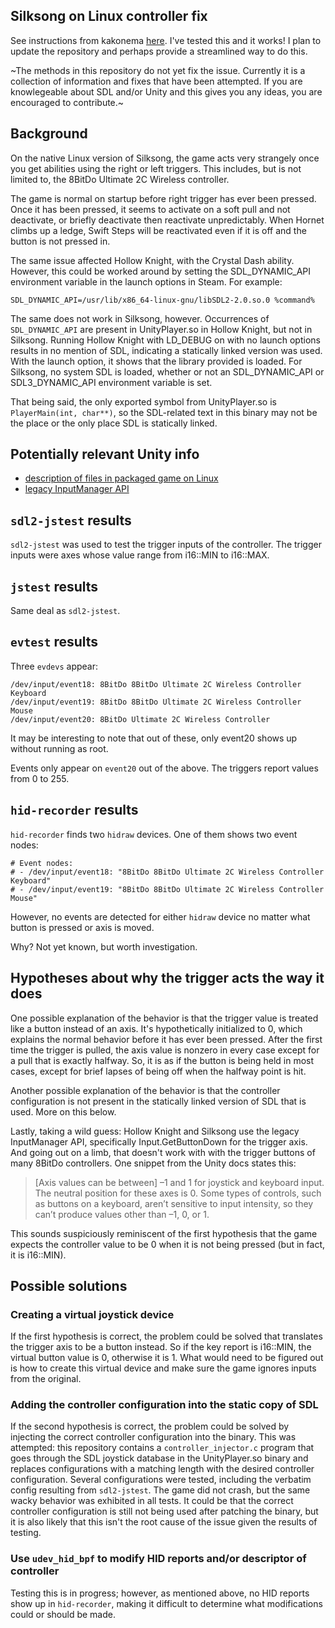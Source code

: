 ## Silksong on Linux controller fix

See instructions from kakonema [here](https://github.com/NelsonAPenn/silksong_linux_controller_fix/issues/1).
I've tested this and it works! I plan to update the repository and perhaps provide a streamlined way to do this.

~The methods in this repository do not yet fix the issue. Currently it is a
collection of information and fixes that have been attempted. If you are
knowlegeable about SDL and/or Unity and this gives you any ideas, you are
encouraged to contribute.~

## Background

On the native Linux version of Silksong, the game acts very strangely once you
get abilities using the right or left triggers. This includes, but is not
limited to, the 8BitDo Ultimate 2C Wireless controller.

The game is normal on startup before right trigger has ever been pressed. Once
it has been pressed, it seems to activate on a soft pull and not deactivate, or
briefly deactivate then reactivate unpredictably. When Hornet climbs up a ledge,
Swift Steps will be reactivated even if it is off and the button is not pressed
in.

The same issue affected Hollow Knight, with the Crystal Dash ability. However,
this could be worked around by setting the SDL_DYNAMIC_API environment variable
in the launch options in Steam. For example:

```
SDL_DYNAMIC_API=/usr/lib/x86_64-linux-gnu/libSDL2-2.0.so.0 %command%
```

The same does not work in Silksong, however. Occurrences of `SDL_DYNAMIC_API`
are present in UnityPlayer.so in Hollow Knight, but not in Silksong. Running
Hollow Knight with LD_DEBUG on with no launch options results in no mention of
SDL, indicating a statically linked version was used. With the launch option, it
shows that the library provided is loaded. For Silksong, no system SDL is
loaded, whether or not an SDL_DYNAMIC_API or SDL3_DYNAMIC_API environment
variable is set.

That being said, the only exported symbol from UnityPlayer.so is
`PlayerMain(int, char**)`, so the SDL-related text in this binary may not be the
place or the only place SDL is statically linked.

## Potentially relevant Unity info

- [description of files in packaged game on Linux](https://docs.unity3d.com/6000.2/Documentation/Manual/build-for-linux.html)
- [legacy InputManager API](https://docs.unity3d.com/2022.3/Documentation/Manual/class-InputManager.html)

## `sdl2-jstest` results

`sdl2-jstest` was used to test the trigger inputs of the controller. The trigger
inputs were axes whose value range from i16::MIN to i16::MAX.

## `jstest` results

Same deal as `sdl2-jstest`.

## `evtest` results

Three `evdevs` appear:

```
/dev/input/event18:	8BitDo 8BitDo Ultimate 2C Wireless Controller Keyboard
/dev/input/event19:	8BitDo 8BitDo Ultimate 2C Wireless Controller Mouse
/dev/input/event20:	8BitDo Ultimate 2C Wireless Controller
```

It may be interesting to note that out of these, only event20 shows up without
running as root.

Events only appear on `event20` out of the above. The triggers report values
from 0 to 255.

## `hid-recorder` results

`hid-recorder` finds two `hidraw` devices. One of them shows two event nodes:

```
# Event nodes:
# - /dev/input/event18: "8BitDo 8BitDo Ultimate 2C Wireless Controller Keyboard"
# - /dev/input/event19: "8BitDo 8BitDo Ultimate 2C Wireless Controller Mouse"
```

However, no events are detected for either `hidraw` device  no matter what
button is pressed or axis is moved.

Why? Not yet known, but worth investigation.

## Hypotheses about why the trigger acts the way it does

One possible explanation of the behavior is that the trigger value is treated
like a button instead of an axis. It's hypothetically initialized to 0, which
explains the normal behavior before it has ever been pressed. After the first
time the trigger is pulled, the axis value is nonzero in every case except for a
pull that is exactly halfway. So, it is as if the button is being held in most
cases, except for brief lapses of being off when the halfway point is hit.

Another possible explanation of the behavior is that the controller
configuration is not present in the statically linked version of SDL that is
used. More on this below.

Lastly, taking a wild guess: Hollow Knight and Silksong use the legacy
InputManager API, specifically Input.GetButtonDown for the trigger axis. And
going out on a limb, that doesn't work with with the trigger buttons of many
8BitDo controllers. One snippet from the Unity docs states this:

> \[Axis values can be between\] –1 and 1 for joystick and keyboard input. The
  neutral position for these axes is 0. Some types of controls, such as buttons
  on a keyboard, aren’t sensitive to input intensity, so they can’t produce
  values other than –1, 0, or 1.

This sounds suspiciously reminiscent of the first hypothesis that the game
expects the controller value to be 0 when it is not being pressed (but in fact,
it is i16::MIN).

## Possible solutions

### Creating a virtual joystick device

If the first hypothesis is correct, the problem could be solved that translates
the trigger axis to be a button instead. So if the key report is i16::MIN, the
virtual button value is 0, otherwise it is 1. What would need to be figured out
is how to create this virtual device and make sure the game ignores inputs from
the original.

### Adding the controller configuration into the static copy of SDL

If the second hypothesis is correct, the problem could be solved by injecting
the correct controller configuration into the binary. This was attempted: this
repository contains a `controller_injector.c` program that goes through the SDL
joystick database in the UnityPlayer.so binary and replaces configurations with
a matching length with the desired controller configuration. Several
configurations were tested, including the verbatim config resulting from
`sdl2-jstest`. The game did not crash, but the same wacky behavior was exhibited
in all tests. It could be that the correct controller configuration is still not
being used after patching the binary, but it is also likely that this isn't the
root cause of the issue given the results of testing.

### Use `udev_hid_bpf` to modify HID reports and/or descriptor of controller

Testing this is in progress; however, as mentioned above, no HID reports show up
in `hid-recorder`, making it difficult to determine what modifications could or
should be made.
